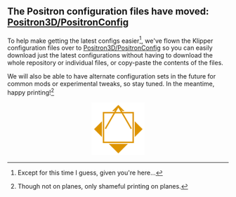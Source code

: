 ## The Positron configuration files have moved: [Positron3D/PositronConfig](https://github.com/Positron3D/PositronConfig)

To help make getting the latest configs easier[^1], we've flown the Klipper configuration files over to [Positron3D/PositronConfig](https://github.com/Positron3D/PositronConfig) so you can easily download just the latest configurations without having to download the whole repository or individual files, or copy-paste the contents of the files.

We will also be able to have alternate configuration sets in the future for common mods or experimental tweaks, so stay tuned. In the meantime, happy printing![^2]

<p align="center">
   <img width="120px" height="120x" title="Logo" src="../../Media and logos/Logos/Positron V3 logo light.png">
</p>

[^1]: Except for this time I guess, given you're here...
[^2]: Though not on planes, only shameful printing on planes.[^9000]
[^9000]: I just figured out how to use these footnotes so I'm abusing it
